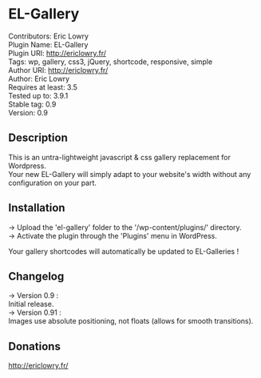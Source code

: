EL-Gallery
==========

Contributors: Eric Lowry<br />
Plugin Name: EL-Gallery<br />
Plugin URI: http://ericlowry.fr/<br />
Tags: wp, gallery, css3, jQuery, shortcode, responsive, simple<br />
Author URI: http://ericlowry.fr/<br />
Author: Eric Lowry<br />
Requires at least: 3.5<br />
Tested up to: 3.9.1<br />
Stable tag: 0.9<br />
Version: 0.9

Description
-----------

This is an untra-lightweight javascript &amp; css gallery replacement for Wordpress.<br />
Your new EL-Gallery will simply adapt to your website's width without any configuration on your part.

Installation
------------

 -> Upload the 'el-gallery' folder to the '/wp-content/plugins/' directory.<br />
 -> Activate the plugin through the 'Plugins' menu in WordPress.

Your gallery shortcodes will automatically be updated to EL-Galleries !

Changelog
---------

 -> Version 0.9 :<br />
      Initial release.<br />
 -> Version 0.91 :<br />
      Images use absolute positioning, not floats (allows for smooth transitions).

Donations
---------

http://ericlowry.fr/
